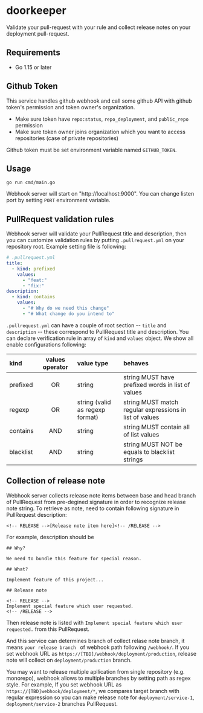 # doorkeeper

Validate your pull-request with your rule and collect release notes on your deployment pull-request.

## Requirements

- Go 1.15 or later

##  Github Token

This service handles github webhook and call some github API with github token's permission and token owner's organization.

- Make sure token have `repo:status`, `repo_deployment`, and `public_repo` permission
- Make sure token owner joins organization which you want to access repositories (case of private repositories)

Github token must be set environment variable named `GITHUB_TOKEN`.

## Usage

```
go run cmd/main.go
```

Webhook server will start on "http://localhost:9000". You can change listen port by setting `PORT` environment variable.

## PullRequest validation rules

Webhook server will validate your PullRequest title and description, then you can customize validation rules by putting `.pullrequest.yml` on your repository root. Example setting file is following:

```yaml
# .pullrequest.yml
title:
  - kind: prefixed
    values:
      - "feat:"
      - "fix:"
description:
  - kind: contains
    values:
      - "# Why do we need this change"
      - "# What change do you intend to"
```

`.pullrequest.yml` can have a couple of root section -- `title` and `description` -- these correspond to PullRequest title and description.
You can declare verification rule in array of `kind` and `values` object. We show all enable configurations following:

| kind      | values operator | value type                      | behaves                                                 |
|:----------|:---------------:|:--------------------------------|:--------------------------------------------------------|
| prefixed  | OR              | string                          | string MUST have prefixed words in list of values       |
| regexp    | OR              | string (valid as regexp format) | string MUST match regular expressions in list of values |
| contains  | AND             | string                          | string MUST contain all of list values                  |
| blacklist | AND             | string                          | string MUST NOT be equals to blacklist strings          |


## Collection of release note

Webhook server collects release note items between base and head branch of PullRequest from pre-degined signature in order to recognize release note string.
To retrieve as note, need to contain following signature in PullRequest description:

```
<!-- RELEASE -->[Release note item here]<!-- /RELEASE -->
```

For example, description should be

```
## Why?

We need to bundle this feature for special reason.

## What?

Implement feature of this project...

## Release note

<!-- RELEASE -->
Implement special feature which user requested.
<!-- /RELEASE -->
```

Then release note is listed with `Implement special feature which user requested.` from this PullRequest.

And this service can determines branch of collect relase note branch, it means `your release branch ` of webhook path following `/webhook/`.
If you set webhook URL as `https://[TBD]/webhook/deployment/production`, release note will collect on `deployment/production` branch.

You may want to release multiple apllication from single repository (e.g. monorepo), webhook allows to multiple branches by setting path as regex style.
For example, If you set webhook URL as `https://[TBD]webhook/deployment/*`, we compares target branch with regular expression so you can make release note for `deployment/service-1`, `deployment/service-2` branches PullRequest.
